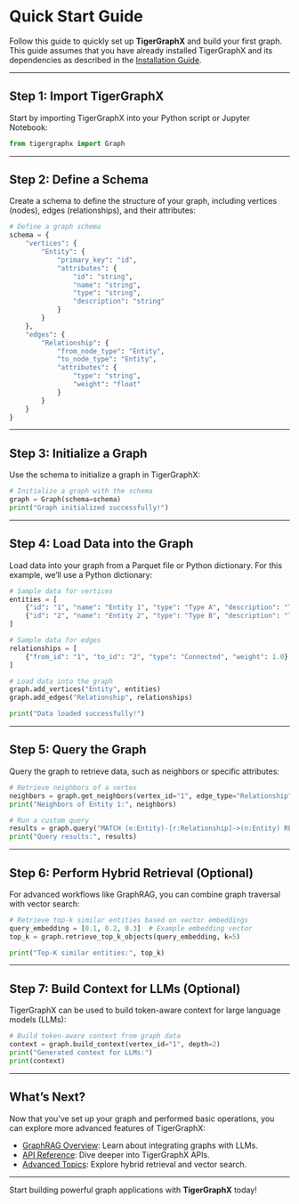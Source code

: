 # Quick Start Guide

Follow this guide to quickly set up **TigerGraphX** and build your first graph. This guide assumes that you have already installed TigerGraphX and its dependencies as described in the [Installation Guide](installation.md).

---

## Step 1: Import TigerGraphX

Start by importing TigerGraphX into your Python script or Jupyter Notebook:

```python
from tigergraphx import Graph
```

---

## Step 2: Define a Schema

Create a schema to define the structure of your graph, including vertices (nodes), edges (relationships), and their attributes:

```python
# Define a graph schema
schema = {
    "vertices": {
        "Entity": {
            "primary_key": "id",
            "attributes": {
                "id": "string",
                "name": "string",
                "type": "string",
                "description": "string"
            }
        }
    },
    "edges": {
        "Relationship": {
            "from_node_type": "Entity",
            "to_node_type": "Entity",
            "attributes": {
                "type": "string",
                "weight": "float"
            }
        }
    }
}
```

---

## Step 3: Initialize a Graph

Use the schema to initialize a graph in TigerGraphX:

```python
# Initialize a graph with the schema
graph = Graph(schema=schema)
print("Graph initialized successfully!")
```

---

## Step 4: Load Data into the Graph

Load data into your graph from a Parquet file or Python dictionary. For this example, we’ll use a Python dictionary:

```python
# Sample data for vertices
entities = [
    {"id": "1", "name": "Entity 1", "type": "Type A", "description": "This is entity 1."},
    {"id": "2", "name": "Entity 2", "type": "Type B", "description": "This is entity 2."}
]

# Sample data for edges
relationships = [
    {"from_id": "1", "to_id": "2", "type": "Connected", "weight": 1.0}
]

# Load data into the graph
graph.add_vertices("Entity", entities)
graph.add_edges("Relationship", relationships)

print("Data loaded successfully!")
```

---

## Step 5: Query the Graph

Query the graph to retrieve data, such as neighbors or specific attributes:

```python
# Retrieve neighbors of a vertex
neighbors = graph.get_neighbors(vertex_id="1", edge_type="Relationship")
print("Neighbors of Entity 1:", neighbors)

# Run a custom query
results = graph.query("MATCH (e:Entity)-[r:Relationship]->(n:Entity) RETURN e, r, n")
print("Query results:", results)
```

---

## Step 6: Perform Hybrid Retrieval (Optional)

For advanced workflows like GraphRAG, you can combine graph traversal with vector search:

```python
# Retrieve top-k similar entities based on vector embeddings
query_embedding = [0.1, 0.2, 0.3]  # Example embedding vector
top_k = graph.retrieve_top_k_objects(query_embedding, k=5)

print("Top-K similar entities:", top_k)
```

---

## Step 7: Build Context for LLMs (Optional)

TigerGraphX can be used to build token-aware context for large language models (LLMs):

```python
# Build token-aware context from graph data
context = graph.build_context(vertex_id="1", depth=2)
print("Generated context for LLMs:")
print(context)
```

---

## What’s Next?

Now that you’ve set up your graph and performed basic operations, you can explore more advanced features of TigerGraphX:
- [GraphRAG Overview](../graphrag/overview.md): Learn about integrating graphs with LLMs.
- [API Reference](../reference/api.md): Dive deeper into TigerGraphX APIs.
- [Advanced Topics](../advanced/graph_vector_data.md): Explore hybrid retrieval and vector search.

---

Start building powerful graph applications with **TigerGraphX** today!
